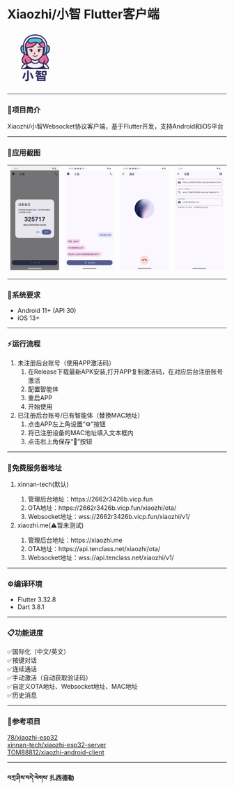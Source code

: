 # Xiaozhi/小智 Flutter客户端
<img src="assets/icon.png" alt="app_icon" width="128">

***
### 🐣项目简介
Xiaozhi/小智Websocket协议客户端，基于Flutter开发，支持Android和iOS平台
***
### 📱应用截图
|   ![截图_1](docs/image/Screenshot_1.png)   | ![截图_2](docs/image/Screenshot_2.png) | ![截图_3](docs/image/Screenshot_3.png) | ![截图_4](docs/image/Screenshot_4.png) |
|  ----  |--------------------------------------|--------------------------------------|--------------------------------------|
***
### 📲系统要求
- Android 11+ (API 30)
- iOS 13+
***
### ⚡️运行流程
1. 未注册后台账号（使用APP激活码）
   1. 在Release下载最新APK安装,打开APP复制激活码，在对应后台注册账号激活
   2. 配置智能体
   3. 重启APP
   4. 开始使用
2. 已注册后台账号/已有智能体（替换MAC地址）
   1. 点击APP左上角设置“⚙️”按钮
   2. 将已注册设备的MAC地址填入文本框内
   3. 点击右上角保存“💾”按钮
***
### 🛜免费服务器地址
<ol>
<li>xinnan-tech(默认)</li>
<ol>
<li>管理后台地址：https://2662r3426b.vicp.fun</li>
<li>OTA地址：https://2662r3426b.vicp.fun/xiaozhi/ota/</li>
<li>Websocket地址：wss://2662r3426b.vicp.fun/xiaozhi/v1/</li>
</ol>
<li>xiaozhi.me(⚠️暂未测试)</li>
<ol>
<li>管理后台地址：https://xiaozhi.me</li>
<li>OTA地址：https://api.tenclass.net/xiaozhi/ota/</li>
<li>Websocket地址：wss://api.tenclass.net/xiaozhi/v1/</li>
</ol>
</ol>

***
### ⚙️编译环境
- Flutter 3.32.8
- Dart 3.8.1
***
### 📋功能进度
✅国际化（中文/英文）
<br/>
✅按键对话
<br/>
✅连续通话
<br/>
✅手动激活（自动获取验证码）
<br/>
✅自定义OTA地址、Websocket地址、MAC地址
<br/>
✅历史消息
*** 
### 💾参考项目
[78/xiaozhi-esp32](https://github.com/78/xiaozhi-esp32)
<br/>
[xinnan-tech/xiaozhi-esp32-server](https://github.com/xinnan-tech/xiaozhi-esp32-server)
<br/>
[TOM88812/xiaozhi-android-client](https://github.com/TOM88812/xiaozhi-android-client)
***
#### བཀྲ་ཤིས་བདེ་ལེགས་ 扎西德勒